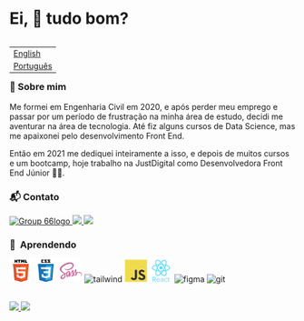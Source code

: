 # Ei, 👋 tudo bom?

<table align="right">
 <tr><td><a href="README.md">English</a></td></tr>
 <tr><td><a href="README_pt.md">Português</a></td></tr>
</table>

### 💬 Sobre mim

Me formei em Engenharia Civil em 2020, e após perder meu emprego e passar por um período de frustração na minha área de estudo, decidi me aventurar na área de tecnologia. Até fiz alguns cursos de Data Science, mas me apaixonei pelo desenvolvimento Front End.

Então em 2021 me dediquei inteiramente a isso, e depois de muitos cursos e um bootcamp, hoje trabalho na JustDigital como Desenvolvedora Front End Júnior 👩‍💻.

### 📬 Contato

<a href="https://carolandrade.dev/" title="Portfolio">
 
![Group 66logo](https://user-images.githubusercontent.com/65976843/150660362-fce864b0-fc9b-4b88-8157-0b5d2a8e0340.png)
</a>
<a href="https://www.linkedin.com/in/carolandrade1/" title="LinkedIn">
<img src="https://cdn.jsdelivr.net/gh/devicons/devicon/icons/linkedin/linkedin-original.svg" height="60px" /> 
</a>
<a href="https://www.linkedin.com/in/carolandrade1/" title="Codepen">
<img src="https://cdn-icons-png.flaticon.com/512/2111/2111341.png" height="60px" />
</a>


### <b>:brain: &nbsp;Aprendendo</b></summary><br/>
<p align="left"> 
<img src="https://raw.githubusercontent.com/devicons/devicon/master/icons/html5/html5-original-wordmark.svg" alt="html5" title="HTML5" width="40" height="40"/>
<img src="https://raw.githubusercontent.com/devicons/devicon/master/icons/css3/css3-original-wordmark.svg" alt="css3" title="CSS3" width="40" height="40"/>
<img src="https://raw.githubusercontent.com/devicons/devicon/master/icons/sass/sass-original.svg" alt="sass" title="SASS" width="40" height="40"/>
<img src="https://yt3.ggpht.com/ikv41jMTr1uHGdILrJhvbfVJcDt4oqhwApKX37TjAleF_cRPbF2W-waj7uMnS5JySvnlvAlTCg=s900-c-k-c0x00ffffff-no-rj" alt="tailwind" title="TAILWIND" width="40" height="40"/>
<img src="https://raw.githubusercontent.com/devicons/devicon/master/icons/javascript/javascript-original.svg" alt="javascript" title="JAVASCRIPT" width="40" height="40"/>
<img src="https://raw.githubusercontent.com/devicons/devicon/master/icons/react/react-original-wordmark.svg" alt="react" width="40" height="40"/>
<img src="https://www.vectorlogo.zone/logos/figma/figma-icon.svg" alt="figma" title="FIGMA" width="40" height="40"/>
<img src="https://www.vectorlogo.zone/logos/git-scm/git-scm-icon.svg" alt="git" title="GIT" width="40" height="40"/>
</p>
<br>

 <div>
  <a href="https://github.com/carolandrade1">
  <img height="160em" src="https://github-readme-stats.vercel.app/api?username=carolandrade1&show_icons=true&theme=default&include_all_commits=true&count_private=true"/>
  <img height="160em" src="https://github-readme-stats.vercel.app/api/top-langs/?username=carolandrade1&layout=compact&langs_count=16&theme=default"/>
<div>
